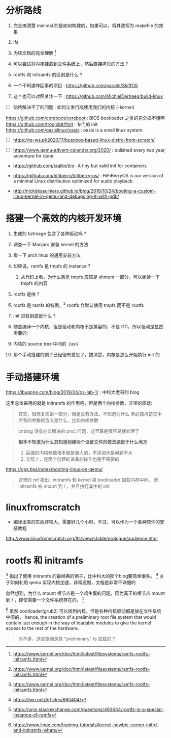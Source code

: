 # 分析路线
1. 完全搞清楚 minimal 的是如何构建的，如果可以，将其改写为 makefile 的效果
2. lfs
3. 内核文档的完全理解 [^1] 
4. 可以尝试将内核挂载到文件系统上，然后直接拷贝的方法 ?

5. rootfs 和 initramfs 的区别是什么 ?
6. 一个不知道咋回事的项目 : https://github.com/paralin/SkiffOS
7. 这个也可以对照关注一下 : https://github.com/MichielDerhaeg/build-linux

- [ ] 始终解决不了的问题 : 如何让发行版使用我们的内核 (-kernel)


https://github.com/coreboot/coreboot : BIOS bootloader 之类的完全搞不懂啊
https://github.com/troglobit/finit : 专门的 init
https://github.com/oasislinux/oasis : oasis is a small linux system.

- [ ] https://re-ws.pl/2020/11/busybox-based-linux-distro-from-scratch/

- [ ] https://www.qemu-advent-calendar.org/2020/ : pulished every two year, adventure for dune

- https://github.com/krallin/tini : A tiny but valid init for containers
- https://github.com/hifiberry/hifiberry-os/ : HiFiBerryOS is our version of a minimal Linux distribution optimized for audio playback. 

- http://nickdesaulniers.github.io/blog/2018/10/24/booting-a-custom-linux-kernel-in-qemu-and-debugging-it-with-gdb/

# 搭建一个高效的内核开发环境
1. 生成的 bzImage 包含了各种驱动吗 ?
  2. 调查一下 Manjaro 安装 kernel 的方法
  3. 看一下 arch linux 的通用安装方法

2. 如果说，ramfs 是 tmpfs 的 instance  ?
    1. 从代码上看，为什么感觉 tmpfs 应该是 shmem 一部分，可以阅读一下 tmpfs 的内容

3. rootfs 是啥 ?
  1. rootfs 是 ramfs 的特例，[^1] rootfs 会默认使用 tmpfs 而不是 rootfs
  
4. init 进程到底是什么 ?

5. 随意编译一个内核，但是驱动和内核不是兼容的，不是 GG，所以驱动是显然需要的:

6. 内核的 source tree 中间的 ./usr/

7. 那个手动搭建的例子已经很有意思了，搞清楚，内核是怎么开始执行 init 的


# 手动搭建环境
https://ibugone.com/blog/2019/04/os-lab-1/ : 中科大老哥的 blog

这里总体采用的就是 initramfs 的作用吧，但是两个内核参数，非常的质疑:


> 其实，很想复现第一部分，但是没有办法，不知道为什么
> 务必搞清楚其中所有的参数的含义是什么，比如内核参数

> cnblog 没有办法解决的 proc 问题，这里算是很容易就处理了

> **根本不知道为什么其知道创建两个设备文件的做法源自于什么地方**

> 1. 后面的内核参数根本就是骗人的，不添加也是问题不大
> 2. 实际上，连两个创建的设备的操作也是不需要的

https://ops.tips/notes/booting-linux-on-qemu/
> 这里的 ref 指出 : initramfs 和 kernel 被 bootloader 加载内存中间，
> 而 initramfs 被 mount 到 / ，并且执行其中的 init

# linuxfromscratch
- 编译出来的东西非常大，需要好几个小时，不过，可以作为一个各种软件的安装教程

http://www.linuxfromscratch.org/lfs/view/stable/prologue/audience.html


# rootfs 和 initramfs
[^1] 指出了使用 initramfs 的最经典的例子，比中科大的那个blog要简单很多。
[^2] 关于如何利用 qemu 实现内核加速，非常遗憾，文档是非常不详细的

忽然想到，为什么 mount 根节点是一个鸡生蛋的问题，因为真正的根节点 mount 到 / ，即使需要一个文件系统存在的。 [^3]

[^4] 虽然 bootloader(grub2) 可以找到内核，但是各种内核驱动都是放在文件系统中间的，
hence, the creation of a preliminary root file system that would contain just enough in the way of loadable modules to give the kernel access to the rest of the hardware.
> 岂不是，这些驱动是靠 "preliminary" fs 加载的 ?

[^1]: https://www.kernel.org/doc/html/latest/filesystems/ramfs-rootfs-initramfs.html
[^2]: https://lwn.net/Articles/660404/ 
[^3]: https://unix.stackexchange.com/questions/493644/rootfs-is-a-special-instance-of-ramfs
[^4]: https://www.linux.com/training-tutorials/kernel-newbie-corner-initrd-and-initramfs-whats/
